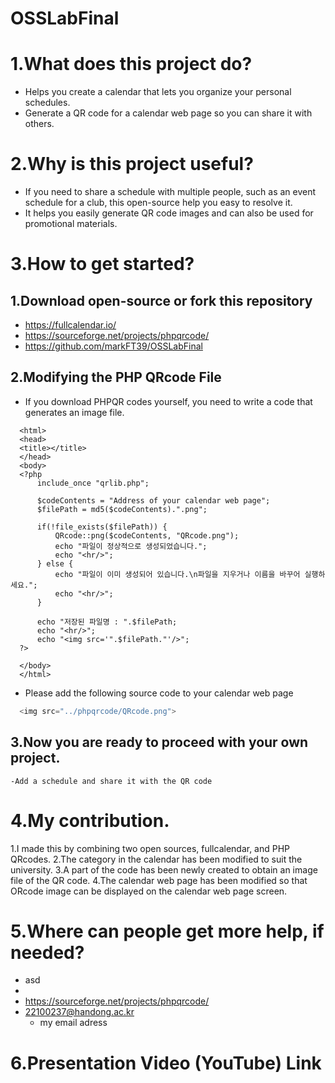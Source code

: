 # OSSLabFinal

1.What does this project do?
==========================
  - Helps you create a calendar that lets you organize your personal schedules.
  - Generate a QR code for a calendar web page so you can share it with others.

2.Why is this project useful?
==========================
  - If you need to share a schedule with multiple people, such as an event schedule for a club, this open-source help you easy to resolve it.
  - It helps you easily generate QR code images and can also be used for promotional materials.

3.How to get started?
==========================
  1.Download open-source or fork this repository 
  ---------------------------------------------
  - https://fullcalendar.io/
  - https://sourceforge.net/projects/phpqrcode/
  - https://github.com/markFT39/OSSLabFinal
  
  2.Modifying the PHP QRcode File 
  ---------------------------------------------
  - If you download PHPQR codes yourself, you need to write a code that generates an image file.
  ```
    <html>
    <head>
    <title></title>
    </head>
    <body>
    <?php
        include_once "qrlib.php";

        $codeContents = "Address of your calendar web page";
        $filePath = md5($codeContents).".png";

        if(!file_exists($filePath)) {
            QRcode::png($codeContents, "QRcode.png");
            echo "파일이 정상적으로 생성되었습니다.";
            echo "<hr/>";
        } else {
            echo "파일이 이미 생성되어 있습니다.\n파일을 지우거나 이름을 바꾸어 실행하세요.";
            echo "<hr/>";
        }

        echo "저장된 파일명 : ".$filePath;
        echo "<hr/>";
        echo "<img src='".$filePath."'/>";
    ?>

    </body>
    </html>
   ```
   
   -  Please add the following source code to your calendar web page
  ```c
    <img src="../phpqrcode/QRcode.png">
  ```
  
  3.Now you are ready to proceed with your own project.
  ---------------------------------------------
    -Add a schedule and share it with the QR code

4.My contribution.
==========================
  1.I made this by combining two open sources, fullcalendar, and PHP QRcodes.
  2.The category in the calendar has been modified to suit the university.
  3.A part of the code has been newly created to obtain an image file of the QR code.
  4.The calendar web page has been modified so that ORcode image can be displayed on the calendar web page screen.

5.Where can people get more help, if needed?
==========================
  - asd
  -  
  - https://sourceforge.net/projects/phpqrcode/
  - 22100237@handong.ac.kr
    - my email adress


6.Presentation Video (YouTube) Link
==========================


